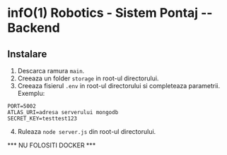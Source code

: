 # infO(1) Robotics - Sistem Pontaj -- Backend


## Instalare

1. Descarca ramura ```main```.
2. Creeaza un folder ```storage``` in root-ul directorului.
3. Creeaza fisierul ```.env``` in root-ul directorului si completeaza parametrii.
Exemplu:
```
PORT=5002
ATLAS_URI=adresa serverului mongodb
SECRET_KEY=testtest123
```
4. Ruleaza ```node server.js``` din root-ul directorului.

*** NU FOLOSITI DOCKER ***
